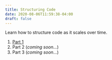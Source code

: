 ```yaml
---
title: Structuring Code
date: 2020-08-06T11:59:38-04:00
draft: false
---
```


Learn how to structure code as it scales over time.

1. [Part 1](/how-to-scale-a-javascript-project-over-time-part-1/)
2. Part 2 (_coming soon..._)
3. Part 3 (_coming soon..._)